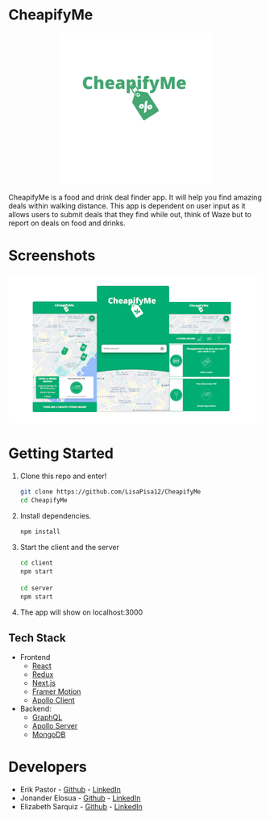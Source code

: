 # CheapifyMe
<p align="center">
  <img src="./client/public/logoGreen.png" width="300">
 </p> 
  
CheapifyMe is a food and drink deal finder app. It will help you find amazing deals within walking distance. This app is dependent on user input as it allows users to submit deals that they find while out, think of Waze but to report on deals on food and drinks.

# Screenshots

<p align="center">
  <img src="./client/public/screenshot.png" width="600">
 </p> 

# Getting Started
1. Clone this repo and enter!

   ```bash
   git clone https://github.com/LisaPisa12/CheapifyMe
   cd CheapifyMe
   ```

2. Install dependencies.

   ```bash
   npm install
   ```

3. Start the client and the server 
   ```bash
   cd client
   npm start
   
   cd server 
   npm start
   ```

4. The app will show on localhost:3000

## Tech Stack

* Frontend
  * [React](https://reactjs.org/)
  * [Redux](https://redux.js.org/)
  * [Next.js](https://nextjs.org/)
  * [Framer Motion](https://www.framer.com/motion/)
  * [Apollo Client](https://www.apollographql.com/docs/react/)
* Backend:
  * [GraphQL](https://graphql.org/)
  * [Apollo Server](https://www.apollographql.com/docs/)
  * [MongoDB](https://www.mongodb.com/)
 


# Developers
* Erik Pastor - [Github](https://github.com/erikpr1994) - [LinkedIn](https://www.linkedin.com/in/erikpr94/)
* Jonander Elosua - [Github](https://github.com/Jonandereg) - [LinkedIn](https://www.linkedin.com/in/jonander-elosua-41095654/)
* Elizabeth Sarquiz - [Github](https://github.com/LisaPisa12/) - [LinkedIn](https://www.linkedin.com/in/elizabeth-sarquiz-55513a1b9/)
